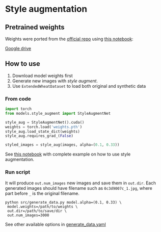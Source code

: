 # Style augmentation

## Pretrained weights

Weights were ported from the [official repo](https://github.com/philipjackson/style-augmentation) using [this notebook](../nbs/style-aug-impl.ipynb):

[Google drive](https://drive.google.com/file/d/1t_OZZfkfCf8Z26F-jea1tcw9u6SmtWxY/view?usp=sharing)

## How to use

1. Download model weights first
2. Generate new images with *style augment*.
3. Use `ExtendedWheatDataset` to load both original and synthetic data

### From code

```python
import torch
from models.style_augment import StyleAugmentNet

style_aug = StyleAugmentNet().cuda()
weights = torch.load('weights.pth')
style_aug.load_state_dict(weights)
style_aug.requires_grad_(False)

styled_images = style_aug(images, alpha=(0.1, 0.33))
```

See [this notebook](../nbs/style-aug.ipynb) with complete example on how to use style augmentation.

### Run script

It will produce `out.num_images` new images and save them in `out.dir`. 
Each generated images should have filename such as `0c3d9007c_1.jpg`, 
where part before `_` is the original filename.

```shell script
python src/generate_data.py model.alpha=(0.1, 0.33) \
 model.weights=/path/to/weights \
 out.dir=/path/to/save/dir \
 out.num_images=3000
```

See other available options in [generate_data.yaml](../config/generate_data.yaml)